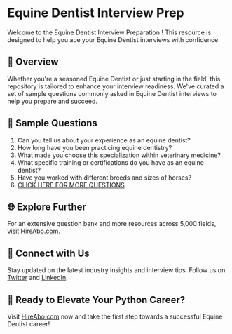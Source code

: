 # Equine Dentist Interview Prep

Welcome to the Equine Dentist Interview Preparation ! This resource is designed to help you ace your Equine Dentist interviews with confidence.

## 🚀 Overview

Whether you're a seasoned Equine Dentist or just starting in the field, this repository is tailored to enhance your interview readiness. We've curated a set of sample questions commonly asked in Equine Dentist interviews to help you prepare and succeed.

## 📝 Sample Questions

1. Can you tell us about your experience as an equine dentist?
2. How long have you been practicing equine dentistry?
3. What made you choose this specialization within veterinary medicine?
4. What specific training or certifications do you have as an equine dentist?
5. Have you worked with different breeds and sizes of horses?
6. [CLICK HERE FOR MORE QUESTIONS](https://hireabo.com/job/24_0_32/Equine%20Dentist)

## 🌐 Explore Further

For an extensive question bank and more resources across 5,000 fields, visit [HireAbo.com](https://www.hireabo.com).

## 📱 Connect with Us

Stay updated on the latest industry insights and interview tips. Follow us on [Twitter](https://twitter.com/hireabo) and [LinkedIn](https://www.linkedin.com/in/hire-abo-3609972a8/).

## 🚀 Ready to Elevate Your Python Career?

Visit [HireAbo.com](https://www.hireabo.com) now and take the first step towards a successful Equine Dentist career!